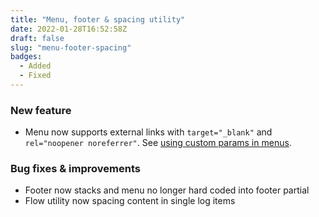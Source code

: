 ```yaml
---
title: "Menu, footer & spacing utility"
date: 2022-01-28T16:52:58Z
draft: false
slug: "menu-footer-spacing"
badges: 
  - Added
  - Fixed
---
```


### New feature

- Menu now supports external links with `target="_blank"` and `rel="noopener noreferrer"`. See [using custom params in menus](https://discourse.gohugo.io/t/external-links-in-menues/19453/5?u=harrycresswell).

### Bug fixes & improvements

- Footer now stacks and menu no longer hard coded into footer partial
- Flow utility now spacing content in single log items
